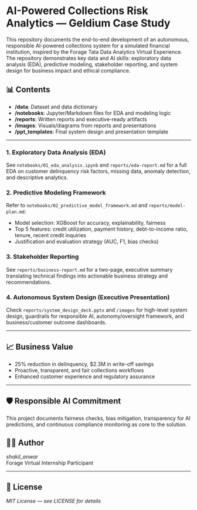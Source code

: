 # AI-Powered Collections Risk Analytics — Geldium Case Study

This repository documents the end-to-end development of an autonomous, responsible AI-powered collections system for a simulated financial institution, inspired by the Forage Tata Data Analytics Virtual Experience. The repository demonstrates key data and AI skills: exploratory data analysis (EDA), predictive modeling, stakeholder reporting, and system design for business impact and ethical compliance.

## 📊 Contents

- **/data**: Dataset and data dictionary
- **/notebooks**: Jupyter/Markdown files for EDA and modeling logic
- **/reports**: Written reports and executive-ready artifacts
- **/images**: Visuals/diagrams from reports and presentations
- **/ppt_templates**: Final system design and presentation template

---

### 1. Exploratory Data Analysis (EDA)
See `notebooks/01_eda_analysis.ipynb` and `reports/eda-report.md` for a full EDA on customer delinquency risk factors, missing data, anomaly detection, and descriptive analytics.

### 2. Predictive Modeling Framework
Refer to `notebooks/02_predictive_model_framework.md` and `reports/model-plan.md`:
- Model selection: XGBoost for accuracy, explainability, fairness
- Top 5 features: credit utilization, payment history, debt-to-income ratio, tenure, recent credit inquiries
- Justification and evaluation strategy (AUC, F1, bias checks)

### 3. Stakeholder Reporting
See `reports/business-report.md` for a two-page, executive summary translating technical findings into actionable business strategy and recommendations.

### 4. Autonomous System Design (Executive Presentation)
Check `reports/system_design_deck.pptx` and `/images` for high-level system design, guardrails for responsible AI, autonomy/oversight framework, and business/customer outcome dashboards.

---

## 📈 Business Value

- 25% reduction in delinquency, $2.3M in write-off savings
- Proactive, transparent, and fair collections workflows
- Enhanced customer experience and regulatory assurance

---

## 🛡 Responsible AI Commitment

This project documents fairness checks, bias mitigation, transparency for AI predictions, and continuous compliance monitoring as core to the solution.

## 👨‍💼 Author

_shakil_anwar_  
Forage Virtual Internship Participant

---

## 📄 License

_MIT License — see LICENSE for details_
